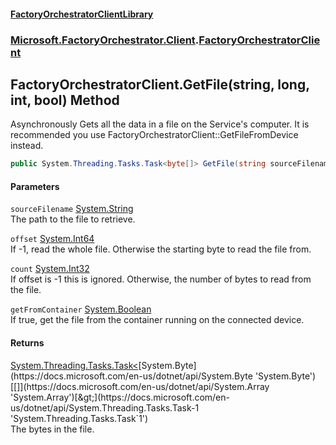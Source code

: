 #### [FactoryOrchestratorClientLibrary](./FactoryOrchestratorClientLibrary.md 'FactoryOrchestratorClientLibrary')
### [Microsoft.FactoryOrchestrator.Client](./Microsoft-FactoryOrchestrator-Client.md 'Microsoft.FactoryOrchestrator.Client').[FactoryOrchestratorClient](./Microsoft-FactoryOrchestrator-Client-FactoryOrchestratorClient.md 'Microsoft.FactoryOrchestrator.Client.FactoryOrchestratorClient')
## FactoryOrchestratorClient.GetFile(string, long, int, bool) Method
Asynchronously Gets all the data in a file on the Service's computer. It is recommended you use FactoryOrchestratorClient::GetFileFromDevice instead.  
```csharp
public System.Threading.Tasks.Task<byte[]> GetFile(string sourceFilename, long offset=-1L, int count=0, bool getFromContainer=false);
```
#### Parameters
<a name='Microsoft-FactoryOrchestrator-Client-FactoryOrchestratorClient-GetFile(string_long_int_bool)-sourceFilename'></a>
`sourceFilename` [System.String](https://docs.microsoft.com/en-us/dotnet/api/System.String 'System.String')  
The path to the file to retrieve.  
  
<a name='Microsoft-FactoryOrchestrator-Client-FactoryOrchestratorClient-GetFile(string_long_int_bool)-offset'></a>
`offset` [System.Int64](https://docs.microsoft.com/en-us/dotnet/api/System.Int64 'System.Int64')  
If -1, read the whole file. Otherwise the starting byte to read the file from.  
  
<a name='Microsoft-FactoryOrchestrator-Client-FactoryOrchestratorClient-GetFile(string_long_int_bool)-count'></a>
`count` [System.Int32](https://docs.microsoft.com/en-us/dotnet/api/System.Int32 'System.Int32')  
If offset is -1 this is ignored. Otherwise, the number of bytes to read from the file.  
  
<a name='Microsoft-FactoryOrchestrator-Client-FactoryOrchestratorClient-GetFile(string_long_int_bool)-getFromContainer'></a>
`getFromContainer` [System.Boolean](https://docs.microsoft.com/en-us/dotnet/api/System.Boolean 'System.Boolean')  
If true, get the file from the container running on the connected device.  
  
#### Returns
[System.Threading.Tasks.Task&lt;](https://docs.microsoft.com/en-us/dotnet/api/System.Threading.Tasks.Task-1 'System.Threading.Tasks.Task`1')[System.Byte](https://docs.microsoft.com/en-us/dotnet/api/System.Byte 'System.Byte')[[]](https://docs.microsoft.com/en-us/dotnet/api/System.Array 'System.Array')[&gt;](https://docs.microsoft.com/en-us/dotnet/api/System.Threading.Tasks.Task-1 'System.Threading.Tasks.Task`1')  
The bytes in the file.  
